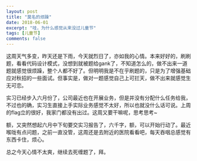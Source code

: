 ```yaml
---
layout: post
title: "莫名的烦躁"
date: 2018-06-01
excerpt: "哇，为什么感觉从来没过儿童节"
tags: [儿童节]
comments: false
---
```


这周天气多变，昨天还是下雨，今天就烈日了，亦如我的心情。本来好好的，刷刷题，看看代码设计模式，没想到就被题给gank了，不知道怎么的，做不出来一道题就感觉很烦躁，整个人都不好了。但明明我是不在乎刷题的，只是为了增强基础应对秋招的一些面试。但事实是，做对一题感觉自己上可拦天，做不出来就感觉生无可恋。

实习已经步入六月份了，公司最近也在开展业务，但是并没有分配什么任务给我，不过也的确，实习生直接上手实际业务感觉不太好，所以也就没什么话可说。上周的flag立的很好，我家门都没有出过。这周又要干嘛呢，思考思考~

额，又突然想起六月中下旬要交实习报告了，六千字，额，可以开始行动了。最近喉咙有点问题，之前一直没管，这周还是去附近的医院看看吧，每天吞咽总感觉有东西卡住，烦心。

总之今天心情不太爽，继续去死缠题了，拜。